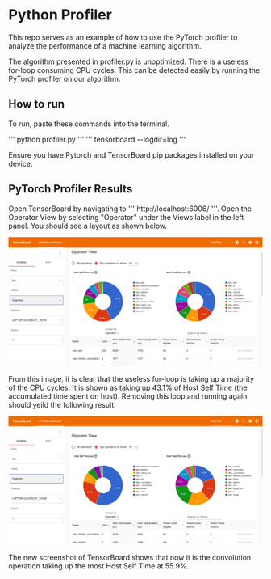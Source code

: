 # Python Profiler

This repo serves as an example of how to use the PyTorch profiler to analyze the performance of a machine learning algorithm.

The algorithm presented in profiler.py is unoptimized. There is a useless for-loop consuming CPU cycles. This can be detected easily by running the PyTorch profiler on our algorithm.

## How to run

To run, paste these commands into the terminal.

''' python profiler.py '''
''' tensorboard --logdir=log '''

Ensure you have Pytorch and TensorBoard pip packages installed on your device.

## PyTorch Profiler Results

Open TensorBoard by navigating to ''' http://localhost:6006/ '''. Open the Operator View by selecting "Operator" under the Views label in the left panel. You should see a layout as shown below.

![TensorBoard operator view screenshot](Images/TensorBoard_unoptimized.png)

From this image, it is clear that the useless for-loop is taking up a majority of the CPU cycles. It is shown as taking up 43.1% of Host Self Time (the accumulated time spent on host). Removing this loop and running again should yeild the following result.

![TensorBoard operator view screenshot](Images/TensorBoard_optimized.png)

The new screenshot of TensorBoard shows that now it is the convolution operation taking up the most Host Self Time at 55.9%.
